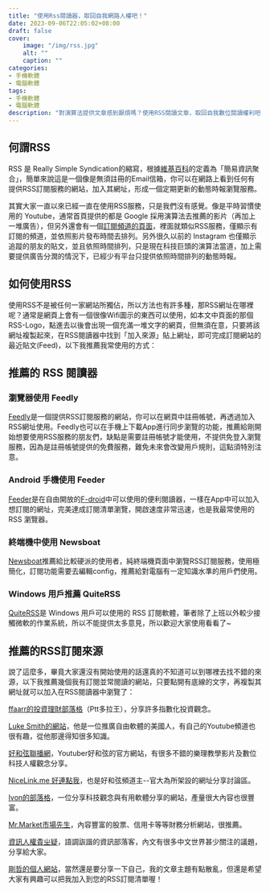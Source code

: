 ```yaml
---
title: "使用Rss閱讀器，取回自我網路人權吧！"
date: 2023-09-06T22:05:02+08:00
draft: false
cover:
    image: "/img/rss.jpg"
    alt: ""
    caption: ""
categories: 
- 手機軟體
- 電腦軟體
tags: 
- 手機軟體
- 電腦軟體
description: "對演算法提供文章感到厭煩嗎？使用RSS閱讀文章，取回自我數位閱讀權利吧！"
---
```


## 何謂RSS

RSS 是 Really Simple Syndication的縮寫，根據[維基百科](https://zh.wikipedia.org/zh-tw/RSS)的定義為「簡易資訊聚合」，簡單來說這是一個像是無須註冊的Email信箱，你可以在網路上看到任何有提供RSS訂閱服務的網站，加入其網址，形成一個定期更新的動態時報瀏覽服務。

其實大家一直以來已經一直在使用RSS服務，只是我們沒有感覺。像是平時習慣使用的 Youtube，通常首頁提供的都是 Google 採用演算法去推薦的影片（再加上一堆廣告），但另外還會有一個[訂閱頻道的頁面](https://www.youtube.com/feed/subscriptions)，裡面就類似RSS服務，僅顯示有訂閱的頻道，並依照影片發布時間去排列。另外很久以前的 Instagram 也僅顯示追蹤的朋友的貼文，並且依照時間排列，只是現在科技巨頭的演算法當道，加上需要提供廣告分潤的情況下，已經少有平台只提供依照時間排列的動態時報。

## 如何使用RSS

使用RSS不是被任何一家網站所獨佔，所以方法也有許多種，那RSS網址在哪裡呢？通常是網頁上會有一個很像Wifi圖示的東西可以使用，如本文中頁面的那個RSS-Logo，點進去以後會出現一個充滿一堆文字的網頁，但無須在意，只要將該網址複製起來，在RSS閱讀器中找到「加入來源」貼上網址，即可完成訂閱網站的最近貼文(Feed)，以下我推薦我常使用的方式：

## 推薦的 RSS 閱讀器

### 瀏覽器使用 Feedly
[Feedly](https://feedly.com/)是一個提供RSS訂閱服務的網站，你可以在網頁中註冊帳號，再透過加入RSS網址使用。Feedly也可以在手機上下載App進行同步瀏覽的功能，推薦給剛開始想要使用RSS服務的朋友們，缺點是需要註冊帳號才能使用，不提供免登入瀏覽服務，因為是註冊帳號提供的免費服務，難免未來會改變用戶規則，這點須特別注意。

### Android 手機使用 Feeder

[Feeder](https://f-droid.org/en/packages/com.nononsenseapps.feeder/)是在自由開放的[F-droid](https://fgzblog.com/2022/07/f-droid%E4%BB%8B%E7%B4%B9%E5%8F%8A%E5%8D%81%E5%A4%A7%E6%8E%A8%E8%96%A6%E6%87%89%E7%94%A8%E7%A8%8B%E5%BC%8F/)中可以使用的便利閱讀器，一樣在App中可以加入想訂閱的網址，完美達成訂閱清單瀏覽，開啟速度非常迅速，也是我最常使用的 RSS 瀏覽器。

### 終端機中使用 Newsboat

[Newsboat](https://newsboat.org/)推薦給比較硬派的使用者，純終端機頁面中瀏覽RSS訂閱服務，使用極簡化，訂閱功能需要去編輯config，推薦給對電腦有一定知識水準的用戶們使用。

### Windows 用戶推薦 QuiteRSS

[QuiteRSS](https://quiterss.org/)是 Windows 用戶可以使用的 RSS 訂閱軟體，筆者除了上班以外較少接觸微軟的作業系統，所以不能提供太多意見，所以歡迎大家使用看看了~

## 推薦的RSS訂閱來源

說了這麼多，畢竟大家還沒有開始使用的話還真的不知道可以到哪裡去找不錯的來源，以下我推薦幾個我有訂閱並常閱讀的網站，只要點開有底線的文字，再複製其網址就可以加入在RSS閱讀器中瀏覽了：

[ffaarr的投資理財部落格](https://finance.ffaarr.com.tw/feeds/posts/default)（Ptt多拉王），分享許多指數化投資觀念。

[Luke Smith的網站](https://lukesmith.xyz/rss)，他是一位推廣自由軟體的美國人，有自己的Youtube頻道也很有趣，從他那邊得知很多知識。

[好和弦聯播網](https://wiwi.video/feeds/videos.xml?sort=-publishedAt)，Youtuber好和弦的官方網站，有很多不錯的樂理教學影片及數位科技人權觀念分享。

[NiceLink.me 好連點我](https://nicelink.me/feeds/local.xml?sort=Active)，也是好和弦頻道主--官大為所架設的網址分享討論區。

[Ivon的部落格](https://ivonblog.com/rss.xml)，一位分享科技觀念與有用軟體分享的網站，產量很大內容也很豐富。

[Mr.Market市場先生](https://rich01.com/feed/)，內容豐富的股票、信用卡等等財務分析網站，很推薦。

[資訊人權貴ㄓ疑](https://ckhung0.blogspot.com/feeds/posts/default)，語調詼諧的資訊部落客，內文有很多中文世界甚少關注的議題，分享給大家。

[剛哲的個人網站](https://fgzblog.com/index.xml)，當然還是要分享一下自己，我的文章主題有點散亂，但還是希望大家有興趣可以把我加入到您的RSS訂閱清單喔！
